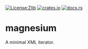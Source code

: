 [![License:Zlib](https://img.shields.io/badge/License-Zlib-brightgreen.svg)](https://opensource.org/licenses/Zlib)
[![crates.io](https://img.shields.io/crates/v/rubidium.svg)](https://crates.io/crates/rubidium)
[![docs.rs](https://docs.rs/rubidium/badge.svg)](https://docs.rs/rubidium/)

# magnesium

A minimal XML iterator.
